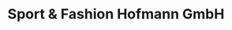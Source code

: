---
title: "Sport & Fashion Hofmann GmbH"
url: /eschwege/sport-und-fashion-hofmann-gmbh/
shop: Kleidung
---